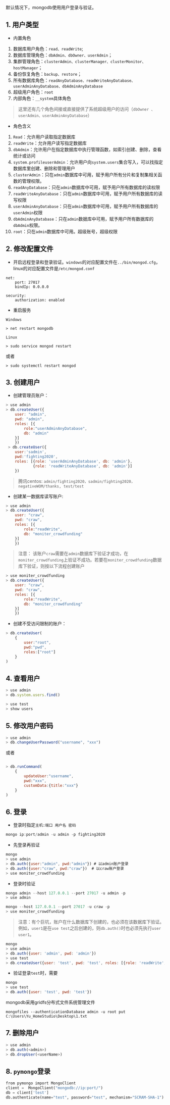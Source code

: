 默认情况下，mongodb使用用户登录与验证。
## 1. 用户类型

- 内置角色
1. 数据库用户角色：`read、readWrite`;   
2. 数据库管理角色：`dbAdmin、dbOwner、userAdmin`；    
3. 集群管理角色：`clusterAdmin、clusterManager、clusterMonitor、hostManager`；    
4. 备份恢复角色：`backup、restore`；   
5. 所有数据库角色：`readAnyDatabase、readWriteAnyDatabase、userAdminAnyDatabase、dbAdminAnyDatabase`
6. 超级用户角色：`root`         
7. 内部角色：`__system`具体角色
> 这里还有几个角色间接或直接提供了系统超级用户的访问（`dbOwner 、userAdmin、userAdminAnyDatabase`） 

- 角色含义
1. `Read`：允许用户读取指定数据库
2. `readWrite`：允许用户读写指定数据库
3. `dbAdmin`：允许用户在指定数据库中执行管理函数，如索引创建、删除，查看统计或访问
4. `system.profileuserAdmin`：允许用户向`system.users`集合写入，可以找指定数据库里创建、删除和管理用户
5. `clusterAdmin`：只在`admin`数据库中可用，赋予用户所有分片和复制集相关函数的管理权限。
6. `readAnyDatabase`：只在`admin`数据库中可用，赋予用户所有数据库的读权限
7. `readWriteAnyDatabase`：只在`admin`数据库中可用，赋予用户所有数据库的读写权限
8. `userAdminAnyDatabase`：只在`admin`数据库中可用，赋予用户所有数据库的`userAdmin`权限
9. `dbAdminAnyDatabase`：只在`admin`数据库中可用，赋予用户所有数据库的`dbAdmin`权限。
10. `root`：只在`admin`数据库中可用。超级账号，超级权限

##  2. 修改配置文件
- 开启远程登录和登录验证。`windows`的对应配置文件在`../bin/mongod.cfg`，linux的对应配置文件是`/etc/mongod.conf`
```shell
net:
    port: 27017
    bindIp: 0.0.0.0
    
security:
    authorization: enabled
```

- 重启服务

`Windows`
```shell
> net restart mongodb
```
`Linux`
```shell
> sudo service mongod restart
```
或者
```shell
> sudo systemctl restart mongod
```

## 3. 创建用户
- 创建管理员账户：
```javascript
> use admin
> db.createUser({
    user: "admin",
    pwd: "admin",
    roles: [{
        role:"userAdminAnyDatabase",
        db: "admin"
    }]
    })
 > db.createUser({
    user:'sadmin', 
    pwd:'fighting2020', 
    roles: [{role: 'userAdminAnyDatabase', db: 'admin'}, 
            {role: 'readWriteAnyDatabase', db: 'admin'}]
    })


```
> 腾讯centos: `admin/fighting2020，sadmin/fighting2020，negativeWOM/thanks, test/test`

- 创建某一数据库读写账户:
```javascript
> use admin
> db.createUser({
    user: "craw",
    pwd: "craw",
    roles: [{
        role:"readWrite",
        db: "moniter_crowdfunding"
    }]
    })
```
> 注意： 该账户`craw`需要在`admin`数据库下验证才成功，在`moniter_crowdfunding`上验证不成功。若要在`moniter_crowdfunding`数据库下验证，则按以下流程创建账户
```javascript
> use moniter_crowdfunding
> db.createUser({
    user: "craw",
    pwd: "craw",
    roles: [{
        role:"readWrite",
        db: "moniter_crowdfunding"
    }]
    })
```

- 创建不受访问限制的账户：
```javascript
> db.createUser(
    {
        user:"root",
        pwd:"pwd",
        roles:["root"]
    }
)
````

## 4. 查看用户
```javascript
> use admin
> db.system.users.find()
````

```javascript
> use test
> show users
```
## 5. 修改用户密码
```javascript
> use admin
> db.changeUserPassword("username", "xxx")
```
或者
```javascript

> db.runCommand(
    {
        updateUser:"username",
        pwd:"xxx",
        customData:{title:"xxx"}
    }
)
```



## 6. 登录
- 登录时指定`主机:端口 用户名 密码`
```javascript
mongo ip:port/admin -u admin -p fighting2020
```

- 先登录再验证
```javascript
mongo
> use admin
> db.auth({user:"admin", pwd:"admin"}) # 以admin账户登录
> db.auth({user:"craw", pwd:"craw"})  # 以craw账户登录
> use moniter_crowdfunding
```

- 登录时验证

```javascript
mongo admin --host 127.0.0.1 --port 27017 -u admin -p
> use admin
```

```javascript
mongo --host 127.0.0.1 --port 27017 -u craw -p
> use moniter_crowdfunding
```

> 注意：有个巨坑，账户在什么数据库下创建的，也必须在该数据库下验证。例如，`user1`是在`use test`之后创建的，则`db.auth()`时也必须先执行`user user1`。
```javascript
mongo
> use admin
> db.auth({user: 'admin', pwd: 'admin'})
> use test
> db.createUser({user: 'test', pwd: 'test', roles: [{role: 'readWrite', db: 'test'}]})
```
- 验证登录`test`时，需要
```javascript
mongo
> use test
> db.auth({user: 'test', pwd: 'test'})
```

mongodb采用gridfs分布式文件系统管理文件
```
mongofiles --authenticationDatabase admin -u root put  C:\Users\Yu_HomeStudio\Desktop\1.txt

```

## 7. 删除用户

````javascript
> use admin
> db.auth(<admin>)
> db.dropUser(<userName>)
````

## 8. `pymongo`登录

````python
from pymongo import MongoClient
client =  MongoClient("mongodb://ip:port/")
db = client['test']
db.authenticate(name="test", password="test", mechanism="SCRAM-SHA-1")  # (账户,  密码, mechanism)